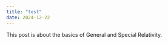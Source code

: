 ```yaml
---
title: "test"
date: 2024-12-22
---
```


This post is about the basics of General and Special Relativity.
